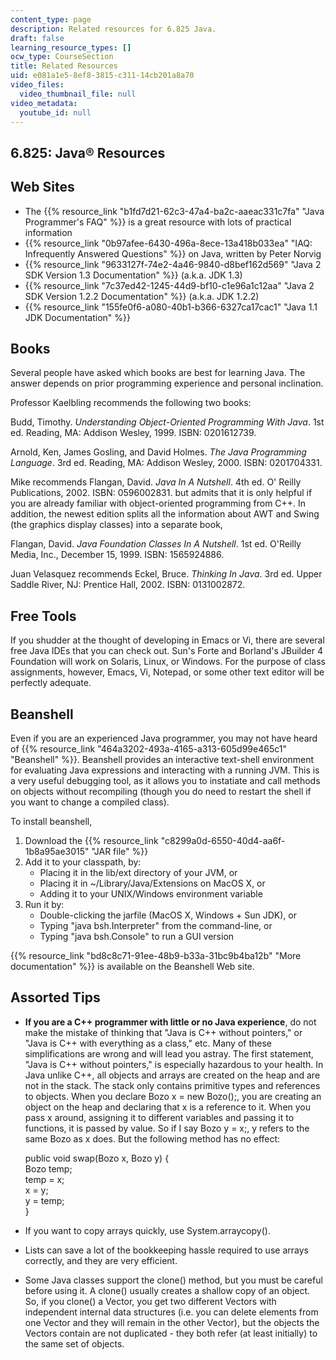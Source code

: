 ```yaml
---
content_type: page
description: Related resources for 6.825 Java.
draft: false
learning_resource_types: []
ocw_type: CourseSection
title: Related Resources
uid: e081a1e5-8ef8-3815-c311-14cb201a8a70
video_files:
  video_thumbnail_file: null
video_metadata:
  youtube_id: null
---
```

## 6.825: Java® Resources

## Web Sites

- The {{% resource_link "b1fd7d21-62c3-47a4-ba2c-aaeac331c7fa" "Java Programmer's FAQ" %}} is a great resource with lots of practical information
- {{% resource_link "0b97afee-6430-496a-8ece-13a418b033ea" "IAQ: Infrequently Answered Questions" %}} on Java, written by Peter Norvig
- {{% resource_link "9633127f-74e2-4a46-9840-d8bef162d569" "Java 2 SDK Version 1.3 Documentation" %}} (a.k.a. JDK 1.3)
- {{% resource_link "7c37ed42-1245-44d9-bf10-c1e96a1c12aa" "Java 2 SDK Version 1.2.2 Documentation" %}} (a.k.a. JDK 1.2.2)
- {{% resource_link "155fe0f6-a080-40b1-b366-6327ca17cac1" "Java 1.1 JDK Documentation" %}}

## Books

Several people have asked which books are best for learning Java. The answer depends on prior programming experience and personal inclination.

Professor Kaelbling recommends the following two books:

Budd, Timothy. *Understanding Object-Oriented Programming With Java*. 1st ed. Reading, MA: Addison Wesley, 1999. ISBN: 0201612739.

Arnold, Ken, James Gosling, and David Holmes. *The Java Programming Language*. 3rd ed. Reading, MA: Addison Wesley, 2000. ISBN: 0201704331.

Mike recommends Flangan, David. *Java In A Nutshell*. 4th ed. O' Reilly Publications, 2002. ISBN: 0596002831. but admits that it is only helpful if you are already familiar with object-oriented programming from C++. In addition, the newest edition splits all the information about AWT and Swing (the graphics display classes) into a separate book,

Flangan, David. *Java Foundation Classes In A Nutshell*. 1st ed. O'Reilly Media, Inc., December 15, 1999. ISBN: 1565924886.

Juan Velasquez recommends Eckel, Bruce. *Thinking In Java*. 3rd ed. Upper Saddle River, NJ: Prentice Hall, 2002. ISBN: 0131002872.

## Free Tools

If you shudder at the thought of developing in Emacs or Vi, there are several free Java IDEs that you can check out. Sun's Forte and Borland's JBuilder 4 Foundation will work on Solaris, Linux, or Windows. For the purpose of class assignments, however, Emacs, Vi, Notepad, or some other text editor will be perfectly adequate.

## Beanshell

Even if you are an experienced Java programmer, you may not have heard of {{% resource_link "464a3202-493a-4165-a313-605d99e465c1" "Beanshell" %}}. Beanshell provides an interactive text-shell environment for evaluating Java expressions and interacting with a running JVM. This is a very useful debugging tool, as it allows you to instatiate and call methods on objects without recompiling (though you do need to restart the shell if you want to change a compiled class).

To install beanshell,

1. Download the {{% resource_link "c8299a0d-6550-40d4-aa6f-1b8a95ae3015" "JAR file" %}}
2. Add it to your classpath, by:
    - Placing it in the lib/ext directory of your JVM, or
    - Placing it in ~/Library/Java/Extensions on MacOS X, or
    - Adding it to your UNIX/Windows environment variable
3. Run it by:
    - Double-clicking the jarfile (MacOS X, Windows + Sun JDK), or
    - Typing "java bsh.Interpreter" from the command-line, or
    - Typing "java bsh.Console" to run a GUI version

{{% resource_link "bd8c8c71-91ee-48b9-b33a-31bc9b4ba12b" "More documentation" %}} is available on the Beanshell Web site.

## Assorted Tips

- **If you are a C++ programmer with little or no Java experience**, do not make the mistake of thinking that "Java is C++ without pointers," or "Java is C++ with everything as a class," etc. Many of these simplifications are wrong and will lead you astray. The first statement, "Java is C++ without pointers," is especially hazardous to your health. In Java unlike C++, all objects and arrays are created on the heap and are not in the stack. The stack only contains primitive types and references to objects. When you declare Bozo x = new Bozo();, you are creating an object on the heap and declaring that x is a reference to it. When you pass x around, assigning it to different variables and passing it to functions, it is passed by value. So if I say Bozo y = x;, y refers to the same Bozo as x does. But the following method has no effect:   
      
    public void swap(Bozo x, Bozo y) {   
    Bozo temp;   
    temp = x;   
    x = y;   
    y = temp;   
    }
- If you want to copy arrays quickly, use System.arraycopy().
- Lists can save a lot of the bookkeeping hassle required to use arrays correctly, and they are very efficient.
- Some Java classes support the clone() method, but you must be careful before using it. A clone() usually creates a shallow copy of an object. So, if you clone() a Vector, you get two different Vectors with independent internal data structures (i.e. you can delete elements from one Vector and they will remain in the other Vector), but the objects the Vectors contain are not duplicated - they both refer (at least initially) to the same set of objects.